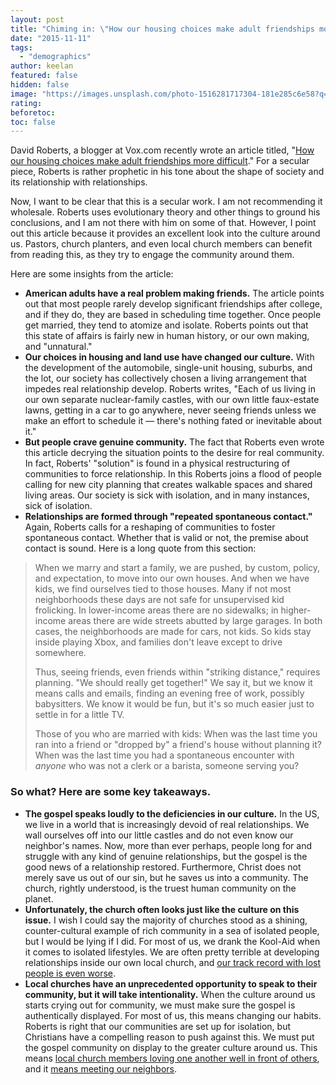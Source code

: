 ```yaml
---
layout: post
title: "Chiming in: \"How our housing choices make adult friendships more difficult\""
date: "2015-11-11"
tags:
  - "demographics"
author: keelan
featured: false
hidden: false
image: "https://images.unsplash.com/photo-1516281717304-181e285c6e58?q=80&w=2070&auto=format&fit=crop&ixlib=rb-4.0.3&ixid=M3wxMjA3fDB8MHxwaG90by1wYWdlfHx8fGVufDB8fHx8fA%3D%3D"
rating:
beforetoc:
toc: false
---
```


David Roberts, a blogger at Vox.com recently wrote an article titled, "[How our housing choices make adult friendships more difficult](http://www.vox.com/2015/10/28/9622920/housing-adult-friendship)." For a secular piece, Roberts is rather prophetic in his tone about the shape of society and its relationship with relationships.

Now, I want to be clear that this is a secular work. I am not recommending it wholesale. Roberts uses evolutionary theory and other things to ground his conclusions, and I am not there with him on some of that. However, I point out this article because it provides an excellent look into the culture around us. Pastors, church planters, and even local church members can benefit from reading this, as they try to engage the community around them.

Here are some insights from the article:

- **American adults have a real problem making friends.** The article points out that most people rarely develop significant friendships after college, and if they do, they are based in scheduling time together. Once people get married, they tend to atomize and isolate. Roberts points out that this state of affairs is fairly new in human history, or our own making, and "unnatural."
- **Our choices in housing and land use have changed our culture.** With the development of the automobile, single-unit housing, suburbs, and the lot, our society has collectively chosen a living arrangement that impedes real relationship develop. Roberts writes, "Each of us living in our own separate nuclear-family castles, with our own little faux-estate lawns, getting in a car to go anywhere, never seeing friends unless we make an effort to schedule it — there's nothing fated or inevitable about it."
- **But people crave genuine community.** The fact that Roberts even wrote this article decrying the situation points to the desire for real community. In fact, Roberts' "solution" is found in a physical restructuring of communities to force relationship. In this Roberts joins a flood of people calling for new city planning that creates walkable spaces and shared living areas. Our society is sick with isolation, and in many instances, sick of isolation.
- **Relationships are formed through "repeated spontaneous contact."** Again, Roberts calls for a reshaping of communities to foster spontaneous contact. Whether that is valid or not, the premise about contact is sound. Here is a long quote from this section:

> When we marry and start a family, we are pushed, by custom, policy, and expectation, to move into our own houses. And when we have kids, we find ourselves tied to those houses. Many if not most neighborhoods these days are not safe for unsupervised kid frolicking. In lower-income areas there are no sidewalks; in higher-income areas there are wide streets abutted by large garages. In both cases, the neighborhoods are made for cars, not kids. So kids stay inside playing Xbox, and families don't leave except to drive somewhere.
> 
> Thus, seeing friends, even friends within "striking distance," requires planning. "We should really get together!" We say it, but we know it means calls and emails, finding an evening free of work, possibly babysitters. We know it would be fun, but it's so much easier just to settle in for a little TV.
> 
> Those of you who are married with kids: When was the last time you ran into a friend or "dropped by" a friend's house without planning it? When was the last time you had a spontaneous encounter with _anyone_ who was not a clerk or a barista, someone serving you?

### So what? Here are some key takeaways.

- **The gospel speaks loudly to the deficiencies in our culture.** In the US, we live in a world that is increasingly devoid of real relationships. We wall ourselves off into our little castles and do not even know our neighbor's names. Now, more than ever perhaps, people long for and struggle with any kind of genuine relationships, but the gospel is the good news of a relationship restored. Furthermore, Christ does not merely save us out of our sin, but he saves us into a community. The church, rightly understood, is the truest human community on the planet.
- **Unfortunately, the church often looks just like the culture on this issue.** I wish I could say the majority of churches stood as a shining, counter-cultural example of rich community in a sea of isolated people, but I would be lying if I did. For most of us, we drank the Kool-Aid when it comes to isolated lifestyles. We are often pretty terrible at developing relationships inside our own local church, and [our track record with lost people is even worse](http://blog.keelancook.com/2015/10/in-the-news-the-craziest-statistic-youll-read-about-north-american-missions.html).
- **Local churches have an unprecedented opportunity to speak to their community, but it will take intentionality.** When the culture around us starts crying out for community, we must make sure the gospel is authentically displayed. For most of us, this means changing our habits. Roberts is right that our communities are set up for isolation, but Christians have a compelling reason to push against this. We must put the gospel community on display to the greater culture around us. This means [local church members loving one another well in front of others](http://blog.keelancook.com/2015/10/personal-evangelism-yes-but-it-should-be-a-group-activity.html), and it [means meeting our neighbors](http://blog.keelancook.com/2015/11/when-was-the-last-time-you-ate-with-an-unbeliever.html).
